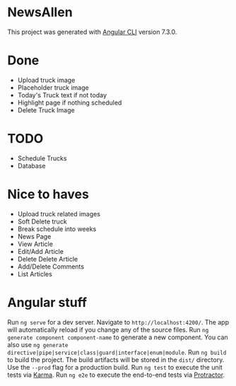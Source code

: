 # NewsAllen

This project was generated with [Angular CLI](https://github.com/angular/angular-cli) version 7.3.0.

# Done

- Upload truck image
- Placeholder truck image
- Today's Truck text if not today
- Highlight page if nothing scheduled
- Delete Truck Image

# TODO

- Schedule Trucks
- Database

# Nice to haves

- Upload truck related images
- Soft Delete truck
- Break schedule into weeks
- News Page
- View Article
- Edit/Add Article
- Delete Delete Article
- Add/Delete Comments
- List Articles

# Angular stuff

Run `ng serve` for a dev server. Navigate to `http://localhost:4200/`. The app will automatically reload if you change any of the source files.
Run `ng generate component component-name` to generate a new component. You can also use `ng generate directive|pipe|service|class|guard|interface|enum|module`.
Run `ng build` to build the project. The build artifacts will be stored in the `dist/` directory. Use the `--prod` flag for a production build.
Run `ng test` to execute the unit tests via [Karma](https://karma-runner.github.io).
Run `ng e2e` to execute the end-to-end tests via [Protractor](http://www.protractortest.org/).
